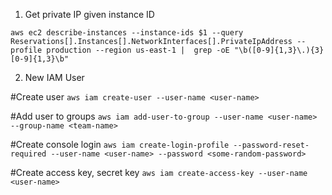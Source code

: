 
1. Get private IP given instance ID

```aws ec2 describe-instances --instance-ids $1 --query Reservations[].Instances[].NetworkInterfaces[].PrivateIpAddress --profile production --region us-east-1 |  grep -oE "\b([0-9]{1,3}\.){3}[0-9]{1,3}\b"```


2. New IAM User

#Create user
```aws iam create-user --user-name <user-name>```

#Add user to groups
```aws iam add-user-to-group --user-name <user-name> --group-name <team-name>```

#Create console login
```aws iam create-login-profile --password-reset-required --user-name <user-name> --password <some-random-password>```

#Create access key, secret key
```aws iam create-access-key --user-name <user-name>```
